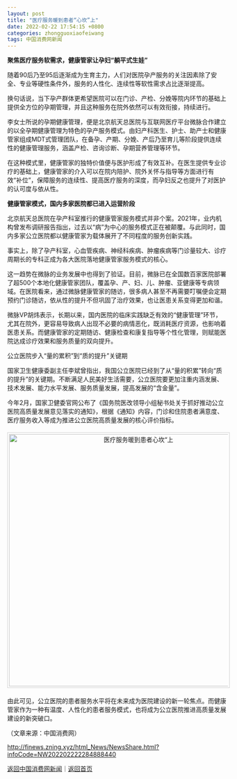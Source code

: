 ```yaml
---
layout: post
title: "医疗服务暖到患者“心坎”上"
date: 2022-02-22 17:54:15 +0800
categories: zhongguoxiaofeiwang
tags: 中国消费网新闻
---
```

<p><strong>聚焦医疗服务软需求，健康管家让孕妇“躺平式生娃”</strong></p><p>随着90后乃至95后逐渐成为生育主力，人们对医院孕产服务的关注因素除了安全、专业等硬性条件外，服务的人性化、连续性等软性需求占比逐渐提高。</p><p>换句话说，当下孕产群体更希望医院可以在门诊、产检、分娩等院内环节的基础上提供全方位的孕期管理，并且这种服务在院外依然可以有效衔接，持续进行。</p><p>李女士所说的孕期健康管理，便是北京航天总医院与互联网医疗平台微脉合作建立的以全孕期健康管理为特色的孕产服务模式。由妇产科医生、护士、助产士和健康管家组成MDT式管理团队，在备孕、产期、分娩、产后乃至育儿等阶段提供连续性的健康管理服务，涵盖产检、咨询诊断、孕期营养管理等环节。</p><p>在这种模式里，健康管家的独特价值便与医护形成了有效互补。在医生提供专业诊疗的基础上，健康管家的介入可以在院内陪护、院外关怀与指导等方面进行有效“补位”，保障服务的连续性、提高医疗服务的深度，而孕妇反之也提升了对医护的认可度与依从性。</p><p><strong>健康管家模式，国内多家医院都已进入运营阶段</strong></p><p>北京航天总医院在孕产科室推行的健康管家服务模式并非个案。2021年，业内机构曾发布调研报告指出，过去以“病”为中心的服务模式正在被颠覆。与此同时，国内多家公立医院都以健康管家为载体展开了不同程度的服务创新实践。</p><p>事实上，除了孕产科室，心血管疾病、神经科疾病、肿瘤疾病等门诊量较大、诊疗周期长的专科正成为各大医院落地健康管家服务模式的核心。</p><p>这一趋势在微脉的业务发展中也得到了验证。目前，微脉已在全国数百家医院部署了超500个本地化健康管家团队，覆盖孕、产、妇、儿、肿瘤、亚健康等专病领域。在医院看来，通过微脉健康管家的随访，很多病人甚至不再需要叮嘱便会定期预约门诊随访，依从性的提升不但巩固了治疗效果，也让医患关系变得更加和谐。</p><p>微脉VP胡炜表示，长期以来，国内医院的临床实践缺乏有效的“健康管理”环节，尤其在院外，更容易导致病人出现不必要的病情恶化，既消耗医疗资源，也影响着医患关系。而健康管家的定期随访、健康检查和康复指导等个性化管理，则赋能医院达成诊疗效果和服务质量的双向提升。</p><p>公立医院步入“量的累积”到“质的提升”关键期</p><p>国家卫生健康委副主任李斌曾指出，我国公立医院已经到了从“量的积累”转向“质的提升”的关键期。不断满足人民美好生活需要，公立医院要更加注重内涵发展、技术发展、能力水平发展、服务质量发展，提高发展的“含金量”。</p><p>今年2月，国家卫健委官网公布了《国务院医改领导小组秘书处关于抓好推动公立医院高质量发展意见落实的通知》，根据《通知》内容，门诊和住院患者满意度、医疗服务收入等成为推进公立医院高质量发展的核心评价指标。</p><center><img src="https://dfscdn.dfcfw.com/download/D25010374954392433590_w629h374.jpg" alt="医疗服务暖到患者心坎“上" width="580" emheight="345" title="医疗服务暖到患者心坎”上" style="border:#d1d1d1 1px solid;padding:3px;margin:5px 0;" /></center><p>由此可见，公立医院的患者服务水平将在未来成为医院建设的新一轮焦点。而健康管家作为一种有温度、人性化的患者服务模式，也将成为公立医院推进高质量发展建设的新突破口。</p><p class="em_media">（文章来源：中国消费网）</p>

<http://finews.zning.xyz/html_News/NewsShare.html?infoCode=NW202202222284888440>

[返回中国消费网新闻](//finews.withounder.com/category/zhongguoxiaofeiwang.html)｜[返回首页](//finews.withounder.com/)
